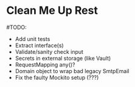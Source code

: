 
# Clean Me Up Rest



#TODO:
* Add unit tests
* Extract interface(s)
* Validate/sanity check input
* Secrets in external storage (like Vault)
* RequestMapping any()?
* Domain object to wrap bad legacy SmtpEmail
* Fix the faulty Mockito setup (???)
